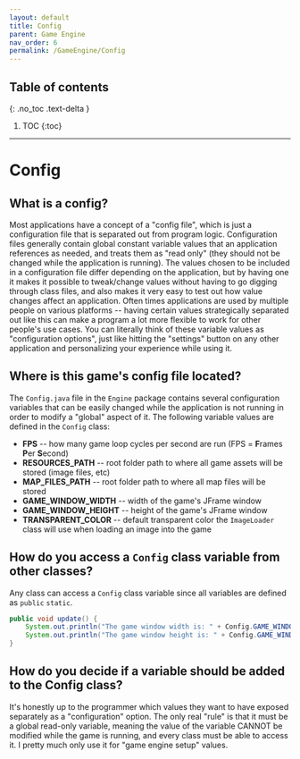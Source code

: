 ```yaml
---
layout: default
title: Config
parent: Game Engine
nav_order: 6
permalink: /GameEngine/Config
---
```


## Table of contents
{: .no_toc .text-delta }

1. TOC
{:toc}

---

# Config

## What is a config?

Most applications have a concept of a "config file", which is just a configuration file that is separated out from program logic.
Configuration files generally contain global constant variable values that an application references as needed, and treats them as "read only"
(they should not be changed while the application is running). The values chosen to be included in a configuration file differ depending on the application,
but by having one it makes it possible to tweak/change values without having to go digging through class files, and also makes it very easy
to test out how value changes affect an application. Often times applications are used by multiple people on various platforms -- having
certain values strategically separated out like this can make a program a lot more flexible to work for other people's use cases. You can
literally think of these variable values as "configuration options", just like hitting the "settings" button on any other application and personalizing
your experience while using it.

## Where is this game's config file located?

The `Config.java` file in the `Engine` package contains several configuration variables that can be easily changed while
the application is not running in order to modify a "global" aspect of it. The following variable values are defined in the `Config` class:

- **FPS** -- how many game loop cycles per second are run (FPS = **F**rames **P**er **S**econd)
- **RESOURCES_PATH** -- root folder path to where all game assets will be stored (image files, etc)
- **MAP_FILES_PATH** -- root folder path to where all map files will be stored
- **GAME_WINDOW_WIDTH** -- width of the game's JFrame window
- **GAME_WINDOW_HEIGHT** -- height of the game's JFrame window
- **TRANSPARENT_COLOR** -- default transparent color the `ImageLoader` class will use when loading an image into the game

## How do you access a `Config` class variable from other classes?

Any class can access a `Config` class variable since all variables are defined as `public` `static`.

```java
public void update() {
    System.out.println("The game window width is: " + Config.GAME_WINDOW_WIDTH);
    System.out.println("The game window height is: " + Config.GAME_WINDOW_HEIGHT);
}
```

## How do you decide if a variable should be added to the Config class?

It's honestly up to the programmer which values they want to have exposed separately as a "configuration" option. The only
real "rule" is that it must be a global read-only variable, meaning the value of the variable CANNOT be modified while the game is running,
and every class must be able to access it. I pretty much only use it for "game engine setup" values.